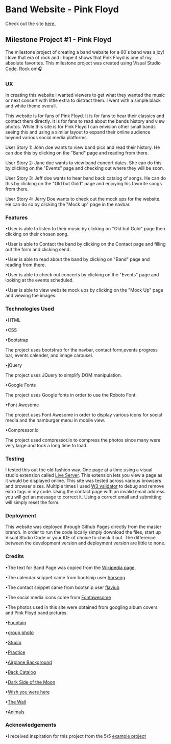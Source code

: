 # Band Website - Pink Floyd

Check out the site [here.](https://thestarvingcoder.github.io/favorite_band/)


## Milestone Project #1 - Pink Floyd

The milestone project of creating a band website for a 60's band was a joy! I love that era of rock and I hope it shows that Pink Floyd is one of my absolute favorites. This milestone project was created using Visual Studio Code. Rock on!🎧

### UX

In creating this website I wanted viewers to get what they wanted the music or next concert with little extra to distract them. I went with a simple black and white theme overall.

This website is for fans of Pink Floyd. It is for fans to hear their classics and contact them directly. It is for fans to read about the bands history and view photos. While this site is for Pink Floyd I can envision other small bands seeing this and using a similar layout to expand their online audience beyond various social media platforms.

User Story 1:
John doe wants to view band pics and read their history. He can doe this by clicking on the "Band" page and reading from there.

User Story 2:
Jane doe wants to view band concert dates. She can do this by clicking on the "Events" page and checking out where they will be soon.

User Story 3:
Jeff doe wants to hear band back catalog of songs. He can do this by clicking on the "Old but Gold" page and enjoying his favorite songs from there.

User Story 4:
Jerry Doe wants to check out the mock ups for the website. He can do so by clicking the "Mock up" page in the navbar.

### Features

•User is able to listen to their music by clicking on "Old but Gold" page then clicking on their chosen song.

•User is able to Contact the band by clicking on the Contact page and filling out the form and clicking send.

•User is able to read about the band by clicking on "Band" page and reading from there.

•User is able to check out concerts by clicking on the "Events" page and looking at the events scheduled.

•User is able to view website mock ups by clicking on the "Mock Up" page and viewing the images.

### Technologies Used

•HTML

•CSS

•Bootstrap

The project uses bootstrap for the navbar, contact form,events progress bar, events calender, and image carousel.

•jQuery

The project uses JQuery to simplify DOM manipulation.

•Google Fonts

The project uses Google fonts in order to use the Roboto Font.

•Font Awesome

The project uses Font Awesome in order to display various icons for social media and the hamburger menu in mobile view.

•Compressor.io

The project used compressor.io to compress the photos since many were very large and took a long time to load.

### Testing

I tested this out the old fashion way. One page at a time using a visual studio extension called [Live Server](https://marketplace.visualstudio.com/items?itemName=ritwickdey.LiveServer). This extension lets you view a page as it would be displayed online.
 This site was tested across various browsers and browser sizes. Multiple times I used [W3 validator](https://validator.w3.org/) to debug and remove extra tags in my code. Using the contact page with an invalid email address you will get an message to correct it. Using a correct email and submitting will simply reset the form.

### Deployment

This website was deployed through Github Pages directly from the master branch. In order to run the code locally simply download the files, start up Visual Studio Code or your IDE of choice to check it out. The difference between the development version and deployment version are little to none.

### Credits

•The text for Band Page was copied from the [Wikipedia page](https://en.wikipedia.org/wiki/Pink_Floyd).

•The calendar snippet came from bootsnip user [horseng](https://bootsnipp.com/snippets/VgzeR)

•The contact snippet came from bootsnip user [flaviub](https://bootsnipp.com/snippets/Q0k96)

•The social media icons come from [Fontawesome](https://fontawesome.com/)

•The photos used in this site were obtained from googling album covers and Pink Floyd band pictures.

•[Fountain](https://www.pixelstalk.net/pink-floyd-band-wallpapers/)

•[group photo](https://ryanmenefee.wordpress.com/2013/02/03/pink-floyds-the-dark-side-of-the-moon/)

•[Studio](https://www.newsweek.com/nick-mason-pink-floyds-longest-serving-officer-endless-river-and-end-pink-282205)

•[Practice](http://getwallpapers.com/search?term=pink+floyd)

•[Airplane Background](https://co.pinterest.com/pin/393924298626423026/)

•[Back Catalog](https://elsiitk.files.wordpress.com/2015/02/women_music_pink_floyd_back_indoors_bodypainting_sitting_bands_album_covers_swimming_pools_70_s_albums_band_girls_catalogue_desktop_3065x1981_wallpaper-426783.jpg)

•[Dark Side of the Moon](https://youtubemusicsucks.com/wp-content/uploads/2016/12/pink-floyd-the-dark-side-of-the-moon.jpg)

•[Wish you were here](https://jbonamassa.com/wp-content/uploads/2016/10/pink-floyd-wish-you-were-here-wallpaper.jpg)

•[The Wall](https://desertpeace.files.wordpress.com/2010/07/pink-floyd.jpg)

•[Animals](https://thinkingscifi.files.wordpress.com/2014/07/pink-floyd-animals.jpg)

### Acknowledgements

•I received inspiration for this project from the 5/5 [example project](https://code-institute-solutions.github.io/StudentExampleProjectGradeFive/)
